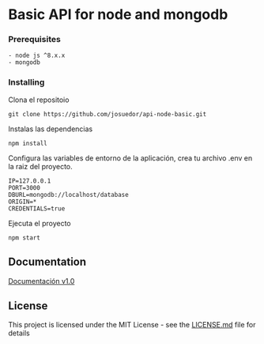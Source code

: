 # Basic API for node and mongodb

### Prerequisites

```
- node js ^8.x.x
- mongodb
```

### Installing

Clona el repositoio 

```
git clone https://github.com/josuedor/api-node-basic.git
```

Instalas las dependencias

```
npm install
```

Configura las variables de entorno de la aplicación, crea tu archivo .env en la raiz del proyecto.

```
IP=127.0.0.1
PORT=3000
DBURL=mongodb://localhost/database
ORIGIN=*
CREDENTIALS=true
```

Ejecuta el proyecto

```
npm start
```

## Documentation

[Documentación v1.0](https://josuedor.github.io/api-node-basic/)

## License

This project is licensed under the MIT License - see the [LICENSE.md](LICENSE.md) file for details
